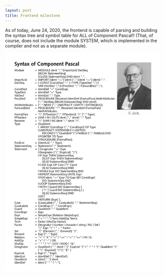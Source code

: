```yaml
---
layout: post
title: Frontend milestone
---
```

As of today, June 24, 2020, the frontend is capable of parsing and building the syntax tree and symbol table for ALL of Component Pascal\!\! \(That, of course, does not include the module SYSTEM, which is implemented in the compiler and not as a separate module\)\.

![](/img/syntaxwirth.jpg)

